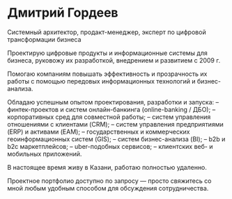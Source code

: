 # Дмитрий Гордеев
Системный архитектор, продакт-менеджер, эксперт по цифровой трансформации бизнеса

Проектирую цифровые продукты и информационные системы для бизнеса, руковожу их разработкой, внедрением и развитием с 2009 г.

Помогаю компаниям повышать эффективность и прозрачность их работы с помощью передовых информационных технологий и бизнес-анализа.

Обладаю успешным опытом проектирования, разработки и запуска:
– финтек-проектов и систем онлайн-банкинга (online-banking / ДБО);
– корпоративных сред для совместной работы;
– систем управления отношениями с клиентами (CRM);
– систем управления предприятиями (ERP) и активами (EAM);
– государственных и коммерческих геоинформационных систем (GIS);
– систем бизнес-анализа (BI);
– b2b и b2c маркетплейсов;
– uber-подобных сервисов;
– клиентских веб- и мобильных приложений.

В настоящее время живу в Казани, работаю полностью удаленно.

Проектное портфолио доступно по запросу — просто свяжитесь со мной любым удобным способом для обсуждения сотрудничества.
